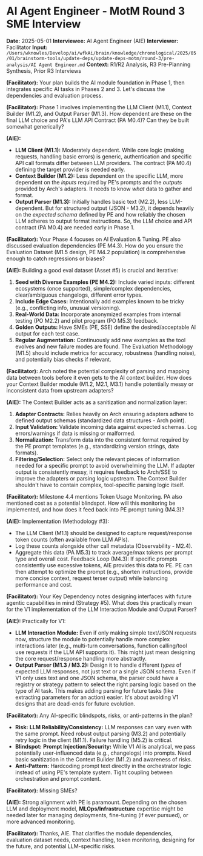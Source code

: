 # AI Agent Engineer - MotM Round 3 SME Interview

**Date:** 2025-05-01
**Interviewee:** AI Agent Engineer (AIE)
**Interviewer:** Facilitator
**Input:** `/Users/wknowles/Develop/ai/wfkAi/brain/knowledge/chronological/2025/05/01/brainstorm-tools/update-deps/update-deps-motm/round-3/pre-analysis/AI Agent Engineer.md`
**Context:** R1/R2 Analysis, R3 Pre-Planning Synthesis, Prior R3 Interviews

**(Facilitator):** Your plan builds the AI module foundation in Phase 1, then integrates specific AI tasks in Phases 2 and 3. Let's discuss the dependencies and evaluation process.

**(Facilitator):** Phase 1 involves implementing the LLM Client (M1.1), Context Builder (M1.2), and Output Parser (M1.3). How dependent are these on the final LLM choice and PA's LLM API Contract (PA M0.4)? Can they be built somewhat generically?

**(AIE):**
*   **LLM Client (M1.1):** Moderately dependent. While core logic (making requests, handling basic errors) is generic, authentication and specific API call formats differ between LLM providers. The contract (PA M0.4) defining the target provider is needed early.
*   **Context Builder (M1.2):** Less dependent on the specific LLM, more dependent on the *inputs* required by PE's prompts and the *outputs* provided by Arch's adapters. It needs to know *what* data to gather and format.
*   **Output Parser (M1.3):** Initially handles basic text (M2.2), less LLM-dependent. But for structured output (JSON - M3.2), it depends heavily on the *expected schema* defined by PE and how reliably the chosen LLM adheres to output format instructions.
So, the LLM choice and API contract (PA M0.4) are needed early in Phase 1.

**(Facilitator):** Your Phase 4 focuses on AI Evaluation & Tuning. PE also discussed evaluation dependencies (PE M4.3). How do you ensure the Evaluation Dataset (M1.5 design, PE M4.2 population) is comprehensive enough to catch regressions or biases?

**(AIE):** Building a good eval dataset (Asset #5) is crucial and iterative:
1.  **Seed with Diverse Examples (PE M4.2):** Include varied inputs: different ecosystems (once supported), simple/complex dependencies, clear/ambiguous changelogs, different error types.
2.  **Include Edge Cases:** Intentionally add examples known to be tricky (e.g., conflicting info, unusual versioning).
3.  **Real-World Data:** Incorporate anonymized examples from internal testing (PO M2.2) and pilot program (PO M5.3) feedback.
4.  **Golden Outputs:** Have SMEs (PE, SSE) define the desired/acceptable AI output for each test case.
5.  **Regular Augmentation:** Continuously add new examples as the tool evolves and new failure modes are found.
The Evaluation Methodology (M1.5) should include metrics for accuracy, robustness (handling noise), and potentially bias checks if relevant.

**(Facilitator):** Arch noted the potential complexity of parsing and mapping data between tools before it even gets to the AI context builder. How does your Context Builder module (M1.2, M2.1, M3.1) handle potentially messy or inconsistent data from upstream adapters?

**(AIE):** The Context Builder acts as a sanitization and normalization layer:
1.  **Adapter Contracts:** Relies heavily on Arch ensuring adapters adhere to defined output schemas (standardized data structures - Arch point).
2.  **Input Validation:** Validate incoming data against expected schemas. Log errors/warnings if data is missing or malformed.
3.  **Normalization:** Transform data into the consistent format required by the PE prompt templates (e.g., standardizing version strings, date formats).
4.  **Filtering/Selection:** Select only the relevant pieces of information needed for a specific prompt to avoid overwhelming the LLM.
If adapter output is consistently messy, it requires feedback to Arch/SSE to improve the adapters or parsing logic upstream. The Context Builder shouldn't have to contain complex, tool-specific parsing logic itself.

**(Facilitator):** Milestone 4.4 mentions Token Usage Monitoring. PA also mentioned cost as a potential blindspot. How will this monitoring be implemented, and how does it feed back into PE prompt tuning (M4.3)?

**(AIE):** Implementation (Methodology #3):
*   The LLM Client (M1.1) should be designed to capture request/response token counts (often available from LLM APIs).
*   Log these counts alongside other call metadata (Observability - M2.4).
*   Aggregate this data (PA M5.3) to track average/max tokens per prompt type and overall cost.
Feedback Loop (M4.3): If specific prompts consistently use excessive tokens, AIE provides this data to PE. PE can then attempt to optimize the prompt (e.g., shorten instructions, provide more concise context, request terser output) while balancing performance and cost.

**(Facilitator):** Your Key Dependency notes designing interfaces with future agentic capabilities in mind (Strategy #5). What does this practically mean for the V1 implementation of the LLM Interaction Module and Output Parser?

**(AIE):** Practically for V1:
*   **LLM Interaction Module:** Even if only making simple text/JSON requests now, structure the module to potentially handle more complex interactions later (e.g., multi-turn conversations, function calling/tool use requests if the LLM API supports it). This might just mean designing the core request/response handling more abstractly.
*   **Output Parser (M1.3 / M3.2):** Design it to handle different *types* of expected LLM responses, not just text or a single JSON schema. Even if V1 only uses text and one JSON schema, the parser could have a registry or strategy pattern to select the right parsing logic based on the type of AI task. This makes adding parsing for future tasks (like extracting parameters for an action) easier.
It's about avoiding V1 designs that are dead-ends for future evolution.

**(Facilitator):** Any AI-specific blindspots, risks, or anti-patterns in the plan?
*   **Risk:** **LLM Reliability/Consistency:** LLM responses can vary even with the same prompt. Need robust output parsing (M3.2) and potentially retry logic in the client (M1.1). Failure handling (M5.2) is critical.
*   **Blindspot:** **Prompt Injection/Security:** While V1 AI is analytical, we pass potentially user-influenced data (e.g., changelogs) into prompts. Need basic sanitization in the Context Builder (M1.2) and awareness of risks.
*   **Anti-Pattern:** Hardcoding prompt text directly in the orchestrator logic instead of using PE's template system. Tight coupling between orchestration and prompt content.

**(Facilitator):** Missing SMEs?

**(AIE):** Strong alignment with PE is paramount. Depending on the chosen LLM and deployment model, **MLOps/Infrastructure** expertise might be needed later for managing deployments, fine-tuning (if ever pursued), or more advanced monitoring.

**(Facilitator):** Thanks, AIE. That clarifies the module dependencies, evaluation dataset needs, context handling, token monitoring, designing for the future, and potential LLM-specific risks. 